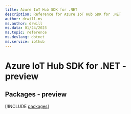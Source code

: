 ```yaml
---
title: Azure IoT Hub SDK for .NET
description: Reference for Azure IoT Hub SDK for .NET
author: drwill-ms
ms.author: drwill
ms.data: 01/24/2023
ms.topic: reference
ms.devlang: dotnet
ms.service: iothub
---
```

# Azure IoT Hub SDK for .NET - preview
## Packages - preview
[!INCLUDE [packages](iot-hub-index.md)]